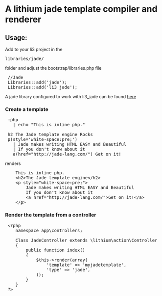 # A lithium jade template compiler and renderer #
## Usage: ##
Add to your li3 project in the <pre>libraries/jade/</pre> folder
and adjust the bootstrap/libraries.php file  
<pre>
 //Jade
 Libraries::add('jade');
 Libraries::add('li3_jade');
</pre>
A jade library configured to work with li3_jade can be found [here](https://github.com/ketema/jade.php)
### Create a template ###
<pre>
 :php
   | echo "This is inline php."

 h2 The Jade template engine Rocks
 p(style='white-space:pre;')
   | Jade makes writing HTML EASY and Beautiful
   | If you don't know about it
   a(href="http://jade-lang.com/") Get on it!
</pre>
renders
<pre>
	This is inline php.
	&lt;h2>The Jade template engine&lt;/h2>
  	&lt;p style="white-space:pre;">
    	Jade makes writing HTML EASY and Beautiful
    	If you don't know about it
    	&lt;a href="http://jade-lang.com/">Get on it!&lt;/a>
  	&lt;/p>
</pre>
### Render the template from a controller ###
<pre>
 &lt;?php
  	namespace app\controllers;
  	
  	Class JadeController extends \lithium\action\Controller
  	{
  		public function index()
  		{
  			$this->render(array(
  				'template' => 'myjadetemplate',
  				'type' => 'jade',
  			));
  		}
  	}
 ?>
</pre>